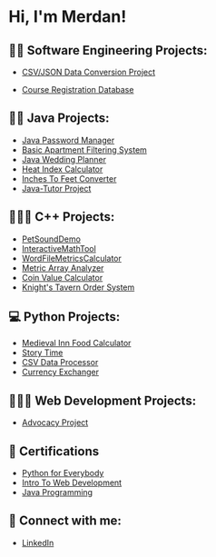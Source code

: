 <h1>Hi, I'm Merdan! </h1>

<h2>👨‍💼 Software Engineering Projects:</h2>

  - [CSV/JSON Data Conversion Project](https://github.com/merdan10-tech/cs310-project1-sp24)
  
  - [Course Registration Database](https://github.com/merdan10-tech/cs310-course-database-sp24)


<h2>👨‍💻 Java Projects:</h2>

  - [Java Password Manager](https://github.com/merdan10-tech/PasswordManager_Project)
  - [Basic Apartment Filtering System](https://github.com/merdan10-tech/BasicApartmentFiltering_Project)
  - [Java Wedding Planner](https://github.com/merdan10-tech/JavaWeddingPlanner_Project)
  - [Heat Index Calculator](https://github.com/merdan10-tech/HeatIndexCalculator_Project)
  - [Inches To Feet Converter](https://github.com/merdan10-tech/InchesToFeetConverter_Project)
  - [Java-Tutor Project](https://github.com/merdan10-tech/Java-Tutor-)


<h2>🧑🏻‍💻 C++ Projects:</h2>

  - [PetSoundDemo](https://github.com/merdan10-tech/PetSoundDemo_Project)
  - [InteractiveMathTool](https://github.com/merdan10-tech/IteractiveMathTool_Project/blob/main/README.md)
  - [WordFileMetricsCalculator](https://github.com/merdan10-tech/WordFileMetricsCalculator_Project)
  - [Metric Array Analyzer](https://github.com/merdan10-tech/MetricArrayAnalyzer_Project/blob/main/README.md)
  - [Coin Value Calculator](https://github.com/merdan10-tech/CoinValueCalculator_Project/blob/main/README.md)
  - [Knight's Tavern Order System](https://github.com/merdan10-tech/Knight-sTavernOrderSystem_Project/blob/main/README.md)
    
<h2>💻 Python Projects:</h2>

  - [Medieval Inn Food Calculator](https://github.com/merdan10-tech/MedievalInnFoodCalculator_Project/blob/main/README.md)
  - [Story Time](https://github.com/merdan10-tech/StoryTime_Project/blob/main/README.md)
  - [CSV Data Processor](https://github.com/merdan10-tech/CSVDataProcessor_Project)
  - [Currency Exchanger](https://github.com/merdan10-tech/CurrencyExchanger_Project/blob/main/README.md)

<h2>🧑🏽‍💻 Web Development Projects:</h2>

  - [Advocacy Project](https://github.com/merdan10-tech/AdvocacyProject)

<h2>📑 Certifications</h2>

  - [Python for Everybody](https://i.imgur.com/k3I3D4x.png)
  - [Intro To Web Development](https://imgur.com/a/0hz2jma.png)
  - [Java Programming](https://imgur.com/WaewUij.png)


<h2> 🤳 Connect with me:</h2>

  - [LinkedIn](https://www.linkedin.com/in/merdan-garlyyev-676125234/)


<!--
**joshmadakor1/joshmadakor1** is a ✨ _special_ ✨ repository because its `README.md` (this file) appears on your GitHub profile.

Here are some ideas to get you started:

- 🔭 I’m currently working on ...
- 🌱 I’m currently learning ...
- 👯 I’m looking to collaborate on ...
- 🤔 I’m looking for help with ...
- 💬 Ask me about ...
- 📫 How to reach me: ...
- 😄 Pronouns: ...
- ⚡ Fun fact: ...
-->
